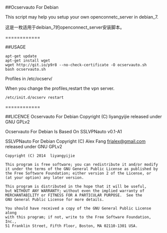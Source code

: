##Ocservauto For Debian

This script may help you setup your own openconnetc_server in debian_7.

这是一枚适用于deibian_7的openconnect_server安装脚本。

============

##USAGE
```shell
apt-get update
apt-get install wget
wget http://git.io/p9r8 --no-check-certificate -O ocservauto.sh
bash ocservauto.sh
```

Profiles in /etc/ocserv/

When you change the profiles,restart the vpn server.
```shell
/etc/init.d/ocserv restart
```

============

##LICENCE
Ocservauto For Debian Copyright (C) liyangyijie released under GNU GPLv2

Ocservauto For Debian Is Based On SSLVPNauto v0.1-A1

SSLVPNauto For Debian Copyright (C) Alex Fang frjalex@gmail.com released under GNU GPLv2



    Copyright (C) 2014  liyangyijie

    This program is free software; you can redistribute it and/or modify
    it under the terms of the GNU General Public License as published by
    the Free Software Foundation; either version 2 of the License, or
    (at your option) any later version.

    This program is distributed in the hope that it will be useful,
    but WITHOUT ANY WARRANTY; without even the implied warranty of
    MERCHANTABILITY or FITNESS FOR A PARTICULAR PURPOSE.  See the
    GNU General Public License for more details.

    You should have received a copy of the GNU General Public License along
    with this program; if not, write to the Free Software Foundation, Inc.,
    51 Franklin Street, Fifth Floor, Boston, MA 02110-1301 USA.
